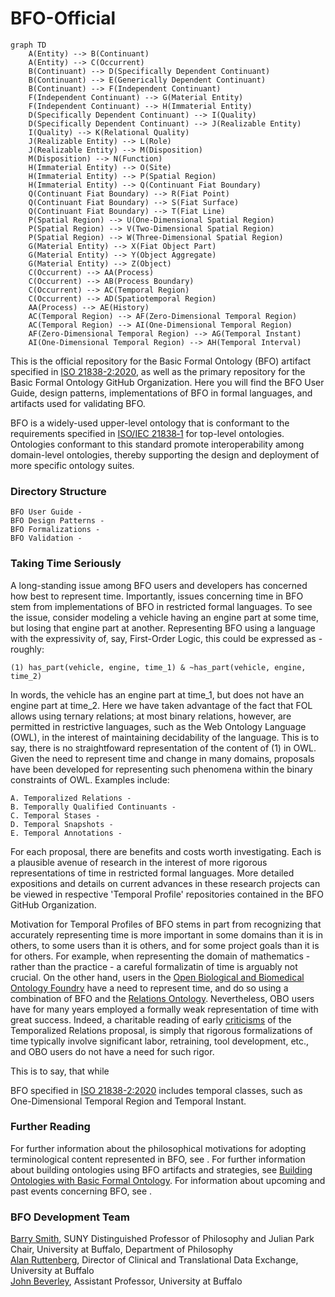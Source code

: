 # BFO-Official

```mermaid
graph TD
    A(Entity) --> B(Continuant)
    A(Entity) --> C(Occurrent)
    B(Continuant) --> D(Specifically Dependent Continuant)
    B(Continuant) --> E(Generically Dependent Continuant)
    B(Continuant) --> F(Independent Continuant)
    F(Independent Continuant) --> G(Material Entity)
    F(Independent Continuant) --> H(Immaterial Entity)
    D(Specifically Dependent Continuant) --> I(Quality)
    D(Specifically Dependent Continuant) --> J(Realizable Entity)
    I(Quality) --> K(Relational Quality)
    J(Realizable Entity) --> L(Role)
    J(Realizable Entity) --> M(Disposition)
    M(Disposition) --> N(Function)
    H(Immaterial Entity) --> O(Site)
    H(Immaterial Entity) --> P(Spatial Region)
    H(Immaterial Entity) --> Q(Continuant Fiat Boundary)
    Q(Continuant Fiat Boundary) --> R(Fiat Point)
    Q(Continuant Fiat Boundary) --> S(Fiat Surface)
    Q(Continuant Fiat Boundary) --> T(Fiat Line)
    P(Spatial Region) --> U(One-Dimensional Spatial Region)
    P(Spatial Region) --> V(Two-Dimensional Spatial Region)
    P(Spatial Region) --> W(Three-Dimensional Spatial Region)
    G(Material Entity) --> X(Fiat Object Part)
    G(Material Entity) --> Y(Object Aggregate)
    G(Material Entity) --> Z(Object)
    C(Occurrent) --> AA(Process)
    C(Occurrent) --> AB(Process Boundary)
    C(Occurrent) --> AC(Temporal Region)
    C(Occurrent) --> AD(Spatiotemporal Region)
    AA(Process) --> AE(History)
    AC(Temporal Region) --> AF(Zero-Dimensional Temporal Region)
    AC(Temporal Region) --> AI(One-Dimensional Temporal Region)
    AF(Zero-Dimensional Temporal Region) --> AG(Temporal Instant)
    AI(One-Dimensional Temporal Region) --> AH(Temporal Interval)
   ```

This is the official repository for the Basic Formal Ontology (BFO) artifact specified in [ISO 21838-2:2020](https://www.iso.org/standard/74572.html), as well as the primary repository for the Basic Formal Ontology GitHub Organization. Here you will find the BFO User Guide, design patterns, implementations of BFO in formal languages, and artifacts used for validating BFO. 

BFO is a widely-used upper-level ontology that is conformant to the requirements specified in [ISO/IEC 21838‑1](https://www.iso.org/standard/71954.html) for top-level ontologies. Ontologies conformant to this standard promote interoperability among domain-level ontologies, thereby supporting the design and deployment of more specific ontology suites. 

### Directory Structure

    BFO User Guide - 
    BFO Design Patterns - 
    BFO Formalizations - 
    BFO Validation - 

### Taking Time Seriously
A long-standing issue among BFO users and developers has concerned how best to represent time. Importantly, issues concerning time in BFO stem from implementations of BFO in restricted formal languages. To see the issue, consider modeling a vehicle having an engine part at some time, but losing that engine part at another. 
Representing BFO using a language with the expressivity of, say, First-Order Logic, this could be expressed as - roughly:

    (1) has_part(vehicle, engine, time_1) & ~has_part(vehicle, engine, time_2)

In words, the vehicle has an engine part at time_1, but does not have an engine part at time_2. Here we have taken advantage of the fact that FOL allows using ternary relations; at most binary relations, however, are permitted in restrictive languages, such as the Web Ontology Language (OWL), in the interest of maintaining decidability of the language. This is to say, there is no straightfoward representation of the content of (1) in OWL. Given the need to represent time and change in many domains, proposals have been developed for representing such phenomena within the binary constraints of OWL. Examples include: 

    A. Temporalized Relations - 
    B. Temporally Qualified Continuants - 
    C. Temporal Stases - 
    D. Temporal Snapshots - 
    E. Temporal Annotations - 

For each proposal, there are benefits and costs worth investigating. Each is a plausible avenue of research in the interest of more rigorous representations of time in restricted formal languages. More detailed expositions and details on current advances in these research projects can be viewed in respective 'Temporal Profile' repositories contained in the BFO GitHub Organization. 

Motivation for Temporal Profiles of BFO stems in part from recognizing that accurately representing time is more important in some domains than it is in others, to some users than it is others, and for some project goals than it is for others. For example, when representing the domain of mathematics - rather than the practice - a careful formalizatin of time is arguably not crucial. On the other hand, users in the [Open Biological and Biomedical Ontology Foundry](https://obofoundry.org/) have a need to represent time, and do so using a combination of BFO and the [Relations Ontology](https://obofoundry.org/ontology/ro.html). Nevertheless, OBO users have for many years employed a formally weak representation of time with great success. Indeed, a charitable reading of early [criticisms](https://github.com/cmungall/trel-crit/raw/master/trc.pdf) of the Temporalized Relations proposal, is simply that rigorous formalizations of time typically involve significant labor, retraining, tool development, etc., and OBO users do not have a need for such rigor. 

This is to say, that while 


BFO specified in [ISO 21838-2:2020](https://www.iso.org/standard/74572.html) includes temporal classes, such as One-Dimensional Temporal Region and Temporal Instant. 

### Further Reading
For further information about the philosophical motivations for adopting terminological content represented in BFO, see [](). 
For further information about building ontologies using BFO artifacts and strategies, see [Building Ontologies with Basic Formal Ontology](). 
For information about upcoming and past events concerning BFO, see [](). 

### BFO Development Team
[Barry Smith](https://www.buffalo.edu/cas/philosophy/faculty/faculty_directory/smith-b.html), SUNY Distinguished Professor of Philosophy and Julian Park Chair, University at Buffalo, Department of Philosophy\
[Alan Ruttenberg](https://dental.buffalo.edu/faculty/home.html?ubit=alanrutt), Director of Clinical and Translational Data Exchange, University at Buffalo\
[John Beverley](https://www.buffalo.edu/cas/philosophy/faculty/faculty_directory/john-beverley.html), Assistant Professor, University at Buffalo
